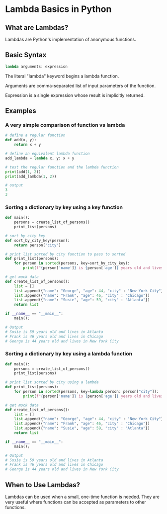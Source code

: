 # Lambda Basics in Python

## What are Lambdas?

Lambdas are Python's implementation of anonymous functions.

## Basic Syntax

```Python
lambda arguments: expression
```

The literal "lambda" keyword begins a lambda function.

Arguments are comma-separated list of input parameters of the function.

Expression is a single expression whose result is implicitly returned.

## Examples

### A very simple comparison of function vs lambda

```Python
# define a regular function
def add(x, y):
    return x + y

# define an equivalent lambda function
add_lambda = lambda x, y: x + y

# test the regular function and the lambda function
print(add(1, 2))
print(add_lambda(1, 2))

# output
3
3
```

### Sorting a dictionary by key using a key function

```Python
def main():
    persons = create_list_of_persons()
    print_list(persons)

# sort by city key
def sort_by_city_key(person):
    return person["city"]

# print list sorted by city function to pass to sorted
def print_list(persons):
    for person in sorted(persons, key=sort_by_city_key):
        print(f"{person['name']} is {person['age']} years old and lives in {person['city']}  ")

# get mock data
def create_list_of_persons():
    list = []
    list.append({"name": "George", "age": 44, "city" : "New York City"})
    list.append({"name": "Frank", "age": 46, "city" : "Chicago"})
    list.append({"name": "Susie", "age": 59, "city" : "Atlanta"})
    return list

if __name__ == "__main__":
    main();

# Output
# Susie is 59 years old and lives in Atlanta  
# Frank is 46 years old and lives in Chicago  
# George is 44 years old and lives in New York City    
```

### Sorting a dictionary by key using a lambda function

```Python
def main():
    persons = create_list_of_persons()
    print_list(persons)

# print list sorted by city using a lambda
def print_list(persons):
    for person in sorted(persons, key=lambda person: person["city"]):
        print(f"{person['name']} is {person['age']} years old and lives in {person['city']}  ")

# get mock data
def create_list_of_persons():
    list = []
    list.append({"name": "George", "age": 44, "city" : "New York City"})
    list.append({"name": "Frank", "age": 46, "city" : "Chicago"})
    list.append({"name": "Susie", "age": 59, "city" : "Atlanta"})
    return list

if __name__ == "__main__":
    main();

# Output
# Susie is 59 years old and lives in Atlanta  
# Frank is 46 years old and lives in Chicago  
# George is 44 years old and lives in New York City    
```

## When to Use Lambdas?

Lambdas can be used when a small, one-time function is needed.  They are very useful where functions can be accepted as parameters to other functions.
